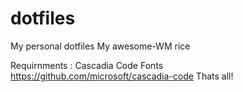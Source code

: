 # dotfiles
My personal dotfiles
My awesome-WM rice


Requirnments : Cascadia Code Fonts https://github.com/microsoft/cascadia-code
               Thats all!
